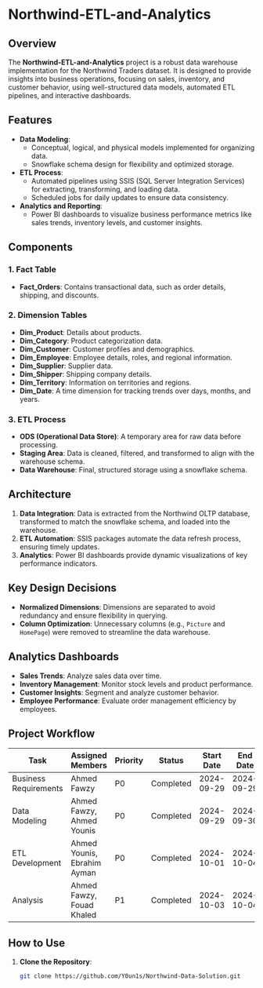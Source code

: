 # Northwind-ETL-and-Analytics

## Overview
The **Northwind-ETL-and-Analytics** project is a robust data warehouse implementation for the Northwind Traders dataset. It is designed to provide insights into business operations, focusing on sales, inventory, and customer behavior, using well-structured data models, automated ETL pipelines, and interactive dashboards.

## Features
- **Data Modeling**:
  - Conceptual, logical, and physical models implemented for organizing data.
  - Snowflake schema design for flexibility and optimized storage.
- **ETL Process**:
  - Automated pipelines using SSIS (SQL Server Integration Services) for extracting, transforming, and loading data.
  - Scheduled jobs for daily updates to ensure data consistency.
- **Analytics and Reporting**:
  - Power BI dashboards to visualize business performance metrics like sales trends, inventory levels, and customer insights.

## Components
### 1. **Fact Table**
- **Fact_Orders**: Contains transactional data, such as order details, shipping, and discounts.

### 2. **Dimension Tables**
- **Dim_Product**: Details about products.
- **Dim_Category**: Product categorization data.
- **Dim_Customer**: Customer profiles and demographics.
- **Dim_Employee**: Employee details, roles, and regional information.
- **Dim_Supplier**: Supplier data.
- **Dim_Shipper**: Shipping company details.
- **Dim_Territory**: Information on territories and regions.
- **Dim_Date**: A time dimension for tracking trends over days, months, and years.

### 3. **ETL Process**
- **ODS (Operational Data Store)**: A temporary area for raw data before processing.
- **Staging Area**: Data is cleaned, filtered, and transformed to align with the warehouse schema.
- **Data Warehouse**: Final, structured storage using a snowflake schema.

## Architecture
1. **Data Integration**: Data is extracted from the Northwind OLTP database, transformed to match the snowflake schema, and loaded into the warehouse.
2. **ETL Automation**: SSIS packages automate the data refresh process, ensuring timely updates.
3. **Analytics**: Power BI dashboards provide dynamic visualizations of key performance indicators.

## Key Design Decisions
- **Normalized Dimensions**: Dimensions are separated to avoid redundancy and ensure flexibility in querying.
- **Column Optimization**: Unnecessary columns (e.g., `Picture` and `HomePage`) were removed to streamline the data warehouse.

## Analytics Dashboards
- **Sales Trends**: Analyze sales data over time.
- **Inventory Management**: Monitor stock levels and product performance.
- **Customer Insights**: Segment and analyze customer behavior.
- **Employee Performance**: Evaluate order management efficiency by employees.

## Project Workflow
| **Task**              | **Assigned Members**            | **Priority** | **Status**    | **Start Date** | **End Date**   |
|-----------------------|----------------------------------|--------------|---------------|----------------|----------------|
| Business Requirements | Ahmed Fawzy                    | P0           | Completed     | 2024-09-29     | 2024-09-29     |
| Data Modeling         | Ahmed Fawzy, Ahmed Younis      | P0           | Completed     | 2024-09-29     | 2024-09-30     |
| ETL Development       | Ahmed Younis, Ebrahim Ayman    | P0           | Completed     | 2024-10-01     | 2024-10-04     |
| Analysis              | Ahmed Fawzy, Fouad Khaled      | P1           | Completed     | 2024-10-03     | 2024-10-04     |

## How to Use
1. **Clone the Repository**:
   ```bash
   git clone https://github.com/Y0un1s/Northwind-Data-Solution.git
